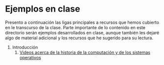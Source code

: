 # Ejemplos en clase

Presento a continuación las ligas principales a recursos que hemos
cubierto en le transcurso de la clase. Parte importante de lo
contenido en este directorio serán ejemplos desarrollados en clase,
aunque también les dejaré algo de material adicional y los recursos
que he sugerido para su lectura.

1. Introducción
   1. [Videos acerca de la historia de la computación y de los
      sistemas operativos](./1.Introducción/videos_introduccion.md)
